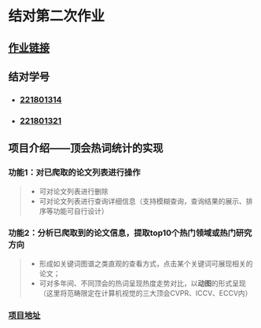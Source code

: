 # 结对第二次作业

## [作业链接](https://edu.cnblogs.com/campus/fzu/FZUSESPR21/homework/11891)

## 结对学号

* ### [221801314](https://www.cnblogs.com/starlite)

* ### [221801321](https://www.cnblogs.com/yangyu-huang/)

## 项目介绍——顶会热词统计的实现

### 功能1：对已爬取的论文列表进行操作

> * 可对论文列表进行删除
> * 可对论文列表进行查询详细信息（支持模糊查询，查询结果的展示、排序等功能可自行设计）

### 功能2：分析已爬取到的论文信息，提取top10个热门领域或热门研究方向

> * 形成如关键词图谱之类直观的查看方式，点击某个关键词可展现相关的论文；
> * 可对多年间、不同顶会的热词呈现热度走势对比，以**动图**的形式呈现（这里将范畴限定在计算机视觉的三大顶会CVPR、ICCV、ECCV内）

### [项目地址](47.100.89.20:8081)


